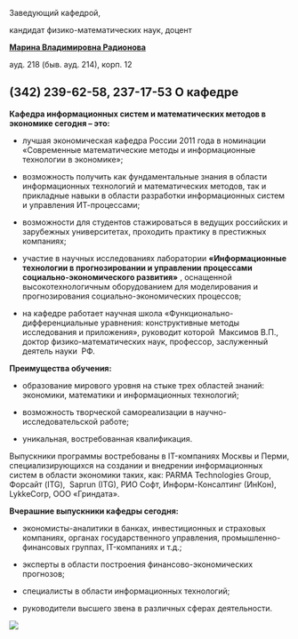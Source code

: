 Заведующий кафедрой,
   

 кандидат физико-математических наук, доцент
   

[**Марина Владимировна Радионова**](http://www.psu.ru/personalnye-stranitsy-prepodavatelej/r/marina-vladimirovna-radionova)
  

 ауд. 218 (быв. ауд. 214), корп. 12
   

 (342) 239-62-58, 237-17-53
О кафедре
----------------------------------------------------------------------------------------------------------------------------------------




**Кафедра информационных систем и математических методов в экономике сегодня – это:** 
  

 - лучшая экономическая кафедра России 2011 года в номинации «Современные математические методы и информационные технологии в экономике»;
   

 - возможность получить как фундаментальные знания в области информационных технологий и математических методов, так и прикладные навыки в области разработки информационных систем и управления ИТ-процессами;
   

 - возможности для студентов стажироваться в ведущих российских и зарубежных университетах, проходить практику в престижных компаниях;
   

 - участие в научных исследованиях лаборатории
 **«Информационные технологии в прогнозировании и управлении процессами социально-экономического развития»** 
 , оснащенной высокотехнологичным оборудованием для моделирования и прогнозирования социально-экономических процессов;
   

 - на кафедре работает научная школа «Функционально-дифференциальные уравнения: конструктивные методы исследования и приложения», руководит которой  Максимов В.П., доктор физико-математических наук, профессор, заслуженный деятель науки  РФ.
   

  

**Преимущества обучения:** 
  

 - образование мирового уровня на стыке трех областей знаний: экономики, математики и информационных технологий;
   

 - возможность творческой самореализации в научно-исследовательской работе;
   

 - уникальная, востребованная квалификация.
   

  

 Выпускники программы востребованы в IT-компаниях Москвы и Перми, специализирующихся на создании и внедрении информационных систем в области экономики таких, как: PARMA Technologies Group, Форсайт (ITG),  Saprun (ITG), РИО Софт, Информ-Консалтинг (ИнКон), LykkeCorp, ООО «Гриндата».
   

  

**Вчерашние выпускники кафедры сегодня:** 
  

 - экономисты-аналитики в банках, инвестиционных и страховых компаниях, органах государственного управления, промышленно-финансовых группах, IT-компаниях и т.д.;
   

 - эксперты в области построения финансово-экономических прогнозов;
   

 - специалисты в области информационных технологий;
   

 - руководители высшего звена в различных сферах деятельности.
   




![](http://www.psu.ru/files/images/fakultety/economy/ismme.jpg)
